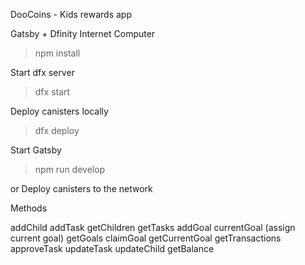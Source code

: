DooCoins - Kids rewards app

Gatsby + Dfinity Internet Computer

> npm install

Start dfx server

> dfx start

Deploy canisters locally

> dfx deploy

Start Gatsby

> npm run develop

or Deploy canisters to the network

>

Methods

addChild
addTask
getChildren
getTasks
addGoal
currentGoal (assign current goal)
getGoals
claimGoal
getCurrentGoal
getTransactions
approveTask
updateTask
updateChild
getBalance
